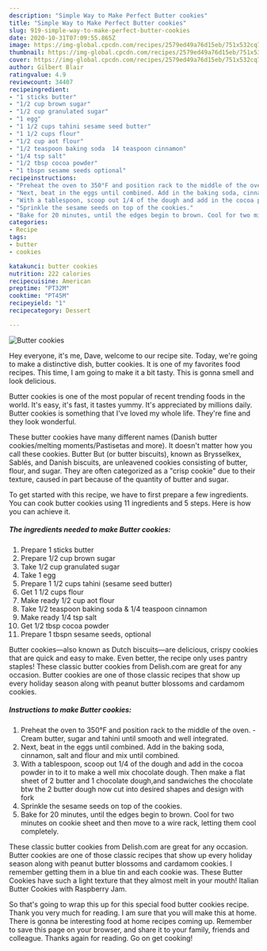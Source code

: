 ```yaml
---
description: "Simple Way to Make Perfect Butter cookies"
title: "Simple Way to Make Perfect Butter cookies"
slug: 919-simple-way-to-make-perfect-butter-cookies
date: 2020-10-31T07:09:55.865Z
image: https://img-global.cpcdn.com/recipes/2579ed49a76d15eb/751x532cq70/butter-cookies-recipe-main-photo.jpg
thumbnail: https://img-global.cpcdn.com/recipes/2579ed49a76d15eb/751x532cq70/butter-cookies-recipe-main-photo.jpg
cover: https://img-global.cpcdn.com/recipes/2579ed49a76d15eb/751x532cq70/butter-cookies-recipe-main-photo.jpg
author: Gilbert Blair
ratingvalue: 4.9
reviewcount: 34407
recipeingredient:
- "1 sticks butter"
- "1/2 cup brown sugar"
- "1/2 cup granulated sugar"
- "1 egg"
- "1 1/2 cups tahini sesame seed butter"
- "1 1/2 cups flour"
- "1/2 cup aot flour"
- "1/2 teaspoon baking soda  14 teaspoon cinnamon"
- "1/4 tsp salt"
- "1/2 tbsp cocoa powder"
- "1 tbspn sesame seeds optional"
recipeinstructions:
- "Preheat the oven to 350°F and position rack to the middle of the oven. Cream butter, sugar and tahini until smooth and well integrated."
- "Next, beat in the eggs until combined. Add in the baking soda, cinnamon, salt and flour and mix until combined."
- "With a tablespoon, scoop out 1/4 of the dough and add in the cocoa powder in to it to make a well mix chocolate dough. Then make a flat sheet of 2 butter and 1 chocolate dough,and sandwiches the chocolate btw the 2 butter dough now cut into desired shapes and design with fork"
- "Sprinkle the sesame seeds on top of the cookies."
- "Bake for 20 minutes, until the edges begin to brown. Cool for two minutes on cookie sheet and then move to a wire rack, letting them cool completely."
categories:
- Recipe
tags:
- butter
- cookies

katakunci: butter cookies 
nutrition: 222 calories
recipecuisine: American
preptime: "PT32M"
cooktime: "PT45M"
recipeyield: "1"
recipecategory: Dessert

---
```



![Butter cookies](https://img-global.cpcdn.com/recipes/2579ed49a76d15eb/751x532cq70/butter-cookies-recipe-main-photo.jpg)

Hey everyone, it's me, Dave, welcome to our recipe site. Today, we're going to make a distinctive dish, butter cookies. It is one of my favorites food recipes. This time, I am going to make it a bit tasty. This is gonna smell and look delicious.

Butter cookies is one of the most popular of recent trending foods in the world. It's easy, it's fast, it tastes yummy. It's appreciated by millions daily. Butter cookies is something that I've loved my whole life. They're fine and they look wonderful.

These butter cookies have many different names (Danish butter cookies/melting moments/Pastisetas and more). It doesn&#39;t matter how you call these cookies. Butter But (or butter biscuits), known as Brysselkex, Sablés, and Danish biscuits, are unleavened cookies consisting of butter, flour, and sugar. They are often categorized as a &#34;crisp cookie&#34; due to their texture, caused in part because of the quantity of butter and sugar.


To get started with this recipe, we have to first prepare a few ingredients. You can cook butter cookies using 11 ingredients and 5 steps. Here is how you can achieve it.

<!--inarticleads1-->

##### The ingredients needed to make Butter cookies:

1. Prepare 1 sticks butter
1. Prepare 1/2 cup brown sugar
1. Take 1/2 cup granulated sugar
1. Take 1 egg
1. Prepare 1 1/2 cups tahini (sesame seed butter)
1. Get 1 1/2 cups flour
1. Make ready 1/2 cup aot flour
1. Take 1/2 teaspoon baking soda &amp; 1/4 teaspoon cinnamon
1. Make ready 1/4 tsp salt
1. Get 1/2 tbsp cocoa powder
1. Prepare 1 tbspn sesame seeds, optional


Butter cookies—also known as Dutch biscuits—are delicious, crispy cookies that are quick and easy to make. Even better, the recipe only uses pantry staples! These classic butter cookies from Delish.com are great for any occasion. Butter cookies are one of those classic recipes that show up every holiday season along with peanut butter blossoms and cardamom cookies. 

<!--inarticleads2-->

##### Instructions to make Butter cookies:

1. Preheat the oven to 350°F and position rack to the middle of the oven. - Cream butter, sugar and tahini until smooth and well integrated.
1. Next, beat in the eggs until combined. Add in the baking soda, cinnamon, salt and flour and mix until combined.
1. With a tablespoon, scoop out 1/4 of the dough and add in the cocoa powder in to it to make a well mix chocolate dough. Then make a flat sheet of 2 butter and 1 chocolate dough,and sandwiches the chocolate btw the 2 butter dough now cut into desired shapes and design with fork
1. Sprinkle the sesame seeds on top of the cookies.
1. Bake for 20 minutes, until the edges begin to brown. Cool for two minutes on cookie sheet and then move to a wire rack, letting them cool completely.


These classic butter cookies from Delish.com are great for any occasion. Butter cookies are one of those classic recipes that show up every holiday season along with peanut butter blossoms and cardamom cookies. I remember getting them in a blue tin and each cookie was. These Butter Cookies have such a light texture that they almost melt in your mouth! Italian Butter Cookies with Raspberry Jam. 

So that's going to wrap this up for this special food butter cookies recipe. Thank you very much for reading. I am sure that you will make this at home. There is gonna be interesting food at home recipes coming up. Remember to save this page on your browser, and share it to your family, friends and colleague. Thanks again for reading. Go on get cooking!
